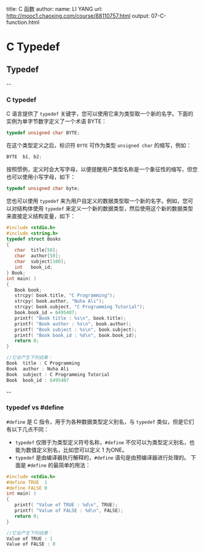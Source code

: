 title: C 函数
author:
  name: LI YANG
  url: http://mooc1.chaoxing.com/course/88110757.html
output: 07-C-function.html

# C Typedef
## Typedef

--

### C typedef

C 语言提供了 `typedef` 关键字，您可以使用它来为类型取一个新的名字。下面的实例为单字节数字定义了一个术语 BYTE：
```c
typedef unsigned char BYTE;
```
在这个类型定义之后，标识符 `BYTE` 可作为类型 `unsigned char` 的缩写，例如：
```c
BYTE  b1, b2;
```
按照惯例，定义时会大写字母，以便提醒用户类型名称是一个象征性的缩写，但您也可以使用小写字母，如下：
```c
typedef unsigned char byte;
```
您也可以使用 `typedef` 来为用户自定义的数据类型取一个新的名字。例如，您可以对结构体使用 `typedef` 来定义一个新的数据类型，然后使用这个新的数据类型来直接定义结构变量，如下：
```c
#include <stdio.h>
#include <string.h>
typedef struct Books
{
   char  title[50];
   char  author[50];
   char  subject[100];
   int   book_id;
} Book;
int main( )
{
   Book book;
   strcpy( book.title, "C Programming");
   strcpy( book.author, "Nuha Ali"); 
   strcpy( book.subject, "C Programming Tutorial");
   book.book_id = 6495407;
   printf( "Book title : %s\n", book.title);
   printf( "Book author : %s\n", book.author);
   printf( "Book subject : %s\n", book.subject);
   printf( "Book book_id : %d\n", book.book_id);
   return 0;
}

//它会产生下列结果：
Book  title : C Programming
Book  author : Nuha Ali
Book  subject : C Programming Tutorial
Book  book_id : 6495407
```

--

### typedef vs #define

`#define` 是 C 指令，用于为各种数据类型定义别名，与 `typedef` 类似，但是它们有以下几点不同：

* `typedef` 仅限于为类型定义符号名称，`#define` 不仅可以为类型定义别名，也能为数值定义别名，比如您可以定义 1 为ONE。
* `typedef` 是由编译器执行解释的，`#define` 语句是由预编译器进行处理的。
下面是 `#define` 的最简单的用法：
```c
#include <stdio.h>
#define TRUE  1
#define FALSE 0
int main( )
{
   printf( "Value of TRUE : %d\n", TRUE);
   printf( "Value of FALSE : %d\n", FALSE);
   return 0;
}

//它会产生下列结果：
Value of TRUE : 1
Value of FALSE : 0
```
